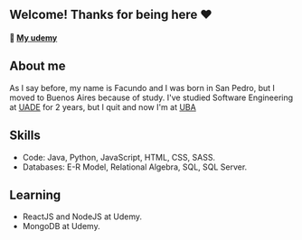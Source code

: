 ## Welcome! Thanks for being here ❤️
#### 📕 <a href="https://www.udemy.com/user/facundo-valentin-salazar-2/" target="_blank"> My udemy </a>
## About me
As I say before, my name is Facundo and I was born in San Pedro, but I moved to Buenos Aires because of study. 
I've studied Software Engineering at <a href="https://www.uade.edu.ar/" target="_blank">UADE</a> for 2 years, but I quit and now I'm at <a href="https://www.uba.ar" target="_blank">UBA</a>

## Skills
- Code: Java, Python, JavaScript, HTML, CSS, SASS.
- Databases: E-R Model, Relational Algebra, SQL, SQL Server.

## Learning
- ReactJS and NodeJS at Udemy.
- MongoDB at Udemy.
